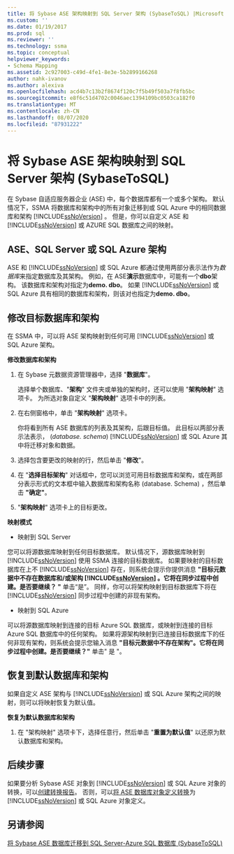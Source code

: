 ```yaml
---
title: 将 Sybase ASE 架构映射到 SQL Server 架构 (SybaseToSQL) |Microsoft Docs
ms.custom: ''
ms.date: 01/19/2017
ms.prod: sql
ms.reviewer: ''
ms.technology: ssma
ms.topic: conceptual
helpviewer_keywords:
- Schema Mapping
ms.assetid: 2c927003-c49d-4fe1-8e3e-5b2899166268
author: nahk-ivanov
ms.author: alexiva
ms.openlocfilehash: acd4b7c13b2f8674f120c7f5b49f503a7f8fb5bc
ms.sourcegitcommit: e8f6c51d4702c0046aec1394109bc0503ca182f0
ms.translationtype: MT
ms.contentlocale: zh-CN
ms.lasthandoff: 08/07/2020
ms.locfileid: "87931222"
---
```

# <a name="mapping-sybase-ase-schemas-to-sql-server-schemas-sybasetosql"></a>将 Sybase ASE 架构映射到 SQL Server 架构 (SybaseToSQL)
在 Sybase 自适应服务器企业 (ASE) 中，每个数据库都有一个或多个架构。 默认情况下，SSMA 将数据库和架构中的所有对象迁移到或 SQL Azure 中的相同数据库和架构 [!INCLUDE[ssNoVersion](../../includes/ssnoversion-md.md)] 。 但是，你可以自定义 ASE 和 [!INCLUDE[ssNoVersion](../../includes/ssnoversion-md.md)] 或 AZURE SQL 数据库之间的映射。  
  
## <a name="ase-and-sql-server-or-sql-azure-schemas"></a>ASE、SQL Server 或 SQL Azure 架构  
ASE 和 [!INCLUDE[ssNoVersion](../../includes/ssnoversion-md.md)] 或 SQL Azure 都通过使用两部分表示法作为*数据库*来指定数据库及其架构。 例如，在 ASE**演示**数据库中，可能有一个**dbo**架构。 该数据库和架构对指定为**demo. dbo**。 如果 [!INCLUDE[ssNoVersion](../../includes/ssnoversion-md.md)] 或 SQL Azure 具有相同的数据库和架构，则该对也指定为**demo. dbo**。  
  
## <a name="modifying-the-target-database-and-schema"></a>修改目标数据库和架构  
在 SSMA 中，可以将 ASE 架构映射到任何可用 [!INCLUDE[ssNoVersion](../../includes/ssnoversion-md.md)] 或 SQL Azure 架构。  
  
**修改数据库和架构**  
  
1.  在 Sybase 元数据资源管理器中，选择 "**数据库**"。  
  
    选择单个数据库、"**架构**" 文件夹或单独的架构时，还可以使用 "**架构映射**" 选项卡。 为所选对象自定义 "**架构映射**" 选项卡中的列表。  
  
2.  在右侧窗格中，单击 "**架构映射**" 选项卡。  
  
    你将看到所有 ASE 数据库的列表及其架构，后跟目标值。 此目标以两部分表示法表示， (*database. schema*) [!INCLUDE[ssNoVersion](../../includes/ssnoversion-md.md)] 或 SQL Azure 其中将迁移对象和数据。  
  
3.  选择包含要更改的映射的行，然后单击 "**修改**"。  
  
4.  在 "**选择目标架构**" 对话框中，您可以浏览可用目标数据库和架构，或在两部分表示形式的文本框中输入数据库和架构名称 (database. Schema) ，然后单击 **"确定"**。  
  
5.  "**架构映射**" 选项卡上的目标更改。  
  
**映射模式**  
  
-   映射到 SQL Server  
  
您可以将源数据库映射到任何目标数据库。 默认情况下，源数据库映射到 [!INCLUDE[ssNoVersion](../../includes/ssnoversion-md.md)] 使用 SSMA 连接的目标数据库。 如果要映射的目标数据库在上不 [!INCLUDE[ssNoVersion](../../includes/ssnoversion-md.md)] 存在，则系统会提示你提供消息 **"目标元数据中不存在数据库和/或架构 [!INCLUDE[ssNoVersion](../../includes/ssnoversion-md.md)] 。它将在同步过程中创建。是否要继续？ "** 单击“是”。 同样，你可以将架构映射到目标数据库下将在 [!INCLUDE[ssNoVersion](../../includes/ssnoversion-md.md)] 同步过程中创建的非现有架构。  
  
-   映射到 SQL Azure  
  
可以将源数据库映射到连接的目标 Azure SQL 数据库，或映射到连接的目标 Azure SQL 数据库中的任何架构。 如果将源架构映射到已连接目标数据库下的任何非现有架构，则系统会提示您输入消息 **"目标元数据中不存在架构"。它将在同步过程中创建。是否要继续？"** 单击" 是 "。  
  
## <a name="reverting-to-the-default-database-and-schema"></a>恢复到默认数据库和架构  
如果自定义 ASE 架构与 [!INCLUDE[ssNoVersion](../../includes/ssnoversion-md.md)] 或 SQL Azure 架构之间的映射，则可以将映射恢复为默认值。  
  
**恢复为默认数据库和架构**  
  
1.  在 "架构映射" 选项卡下，选择任意行，然后单击 "**重置为默认值**" 以还原为默认数据库和架构。  
  
## <a name="next-steps"></a>后续步骤  
如果要分析 Sybase ASE 对象到 [!INCLUDE[ssNoVersion](../../includes/ssnoversion-md.md)] 或 SQL Azure 对象的转换，可以[创建转换报告](assessing-sybase-ase-database-objects-for-conversion-sybasetosql.md)。 否则，可以[将 ASE 数据库对象定义转换](converting-sybase-ase-database-objects-sybasetosql.md)为 [!INCLUDE[ssNoVersion](../../includes/ssnoversion-md.md)] 或 SQL Azure 对象定义。  
  
## <a name="see-also"></a>另请参阅  
[将 Sybase ASE 数据库迁移到 SQL Server-Azure SQL 数据库 &#40;SybaseToSQL&#41;](../../ssma/sybase/migrating-sybase-ase-databases-to-sql-server-azure-sql-db-sybasetosql.md)  
  
